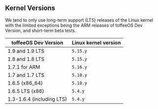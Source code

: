 ## Kernel Versions

We tend to only use long-term support (LTS) releases of the Linux kernel with the limited exceptions being the ARM releases of toffeeOS Dev Version, and short-term beta tests.

| toffeeOS Dev Version | Linux kernel version |
|------------|----------------------|
| 1.9 and 1.9 LTS | ``5.15.y`` |
| 1.8 and 1.8 LTS | ``5.15.y`` |
| 1.7.1 for ARM | ``5.16.y`` |
| 1.7 and 1.7 LTS | ``5.10.y`` |
| 1.6.5 (x86_64) | ``5.10.y`` |
| 1.6.5 LTS (x86) | ``5.4.y`` |
| 1.3-1.6.4 (including LTS) | ``5.4.y`` |
